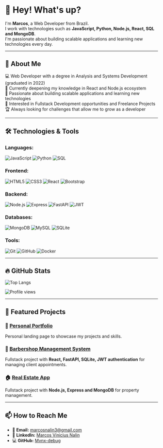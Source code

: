 # 👋 Hey! What's up? 

I'm **Marcos**, a Web Developer from Brazil.  
I work with technologies such as **JavaScript, Python, Node.js, React, SQL and MongoDB**.  
I'm passionate about building scalable applications and learning new technologies every day.

---

## 🚀 About Me
💻 Web Developer with a degree in Analysis and Systems Development (graduated in 2022)  
🎯 Currently deepening my knowledge in React and Node.js ecosystem  
🌱 Passionate about building scalable applications and learning new technologies  
🔎 Interested in Fullstack Development opportunities and Freelance Projects  
🏆 Always looking for challenges that allow me to grow as a developer

---

## 🛠️ Technologies & Tools

### **Languages:**
![JavaScript](https://img.shields.io/badge/-JavaScript-F7DF1E?logo=javascript&logoColor=black&style=for-the-badge)
![Python](https://img.shields.io/badge/-Python-3776AB?logo=python&logoColor=white&style=for-the-badge)
![SQL](https://img.shields.io/badge/-SQL-003B57?logo=postgresql&logoColor=white&style=for-the-badge)

### **Frontend:**
![HTML5](https://img.shields.io/badge/-HTML5-E34F26?logo=html5&logoColor=white&style=for-the-badge)
![CSS3](https://img.shields.io/badge/-CSS3-1572B6?logo=css3&logoColor=white&style=for-the-badge)
![React](https://img.shields.io/badge/-React-61DAFB?logo=react&logoColor=black&style=for-the-badge)
![Bootstrap](https://img.shields.io/badge/-Bootstrap-7952B3?logo=bootstrap&logoColor=white&style=for-the-badge)

### **Backend:**
![Node.js](https://img.shields.io/badge/-Node.js-43853D?logo=node.js&logoColor=white&style=for-the-badge)
![Express](https://img.shields.io/badge/-Express-000000?logo=express&logoColor=white&style=for-the-badge)
![FastAPI](https://img.shields.io/badge/-FastAPI-009688?logo=fastapi&logoColor=white&style=for-the-badge)
![JWT](https://img.shields.io/badge/-JWT-000000?logo=jsonwebtokens&logoColor=white&style=for-the-badge)

### **Databases:**
![MongoDB](https://img.shields.io/badge/-MongoDB-47A248?logo=mongodb&logoColor=white&style=for-the-badge)
![MySQL](https://img.shields.io/badge/-MySQL-4479A1?logo=mysql&logoColor=white&style=for-the-badge)
![SQLite](https://img.shields.io/badge/-SQLite-003B57?logo=sqlite&logoColor=white&style=for-the-badge)

### **Tools:**
![Git](https://img.shields.io/badge/-Git-F05032?logo=git&logoColor=white&style=for-the-badge)
![GitHub](https://img.shields.io/badge/-GitHub-181717?logo=github&logoColor=white&style=for-the-badge)
![Docker](https://img.shields.io/badge/-Docker-2496ED?logo=docker&logoColor=white&style=for-the-badge)

---

## 🔥 GitHub Stats
![Top Langs](https://github-readme-stats.vercel.app/api/top-langs/?username=Mvnx-debug&layout=compact&theme=radical)

![Profile views](https://komarev.com/ghpvc/?username=Mvnx-debug&color=blue&style=flat-square)

---

## 📂 Featured Projects

### 🚀 [Personal Portfolio](https://github.com/Mvnx-debug/meu-portfolio)
Personal landing page to showcase my projects and skills.

### 💈 [Barbershop Management System](https://github.com/Mvnx-debug/barbearia-test)
Fullstack project with **React, FastAPI, SQLite, JWT authentication** for managing client appointments.

### 🏠 [Real Estate App](https://github.com/Mvnx-debug/imobiliaria)
Fullstack project with **Node.js, Express and MongoDB** for property management.

---

## 📫 How to Reach Me
- 📧 **Email:** marcosnalin3@gmail.com
- 💼 **LinkedIn:** [Marcos Vinicius Nalin](https://www.linkedin.com/in/marcos-vinicius-nalin-2a16361a2/)
- 💻 **GitHub:** [Mvnx-debug](https://github.com/Mvnx-debug)
